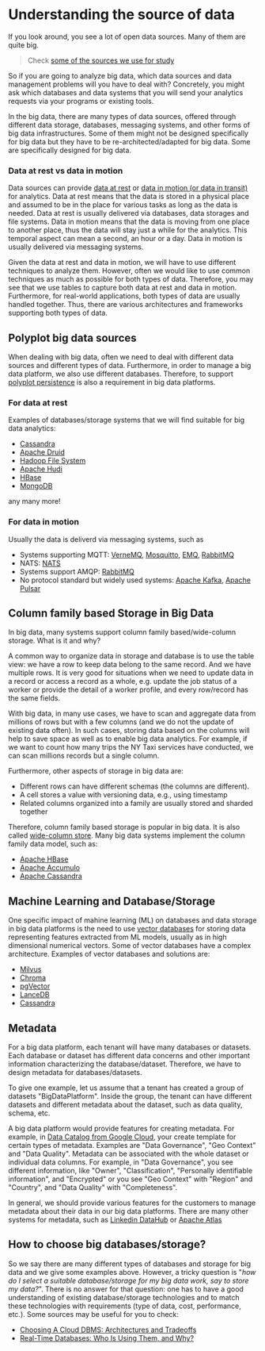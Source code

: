 # Understanding the source of data

If you look around, you see a lot of open data sources. Many of them are quite big.
>Check [some of the sources we use for study](https://version.aalto.fi/gitlab/bigdataplatforms/cs-e4640/-/blob/master/data/README.md)

So if you are going to analyze big data, which data sources and data management problems will you have to deal with? Concretely, you might ask which databases and data systems that you will send your analytics requests via your programs or existing tools.

In the big data, there are many types of data sources, offered through different data storage, databases, messaging systems, and other forms of big data infrastructures. Some of them might not be designed specifically for big data but they have to be re-architected/adapted for big data. Some are specifically designed for big data.

### Data at rest vs data in motion 

Data sources can provide [data at rest](https://en.wikipedia.org/wiki/Data_at_rest) or [data in motion (or data in transit)](https://en.wikipedia.org/wiki/Data_in_transit) for analytics. Data at rest means that the data is stored in a physical place and assumed to be in the place for various tasks as long as the data is needed. Data at rest is usually delivered via databases, data storages and file systems. Data in motion means that the data is moving from one place to another place, thus the data will stay just a while for the analytics. This temporal aspect can mean a second, an hour or a day. Data in motion is usually delivered via messaging systems. 

Given the data at rest and data in motion, we will have to use different techniques to analyze them. However, often we would like to use common techniques as much as possible for both types of data. Therefore, you may see that we use tables to capture both data at rest and data in motion. Furthermore, for real-world applications, both types of data are usually handled together. Thus, there are various architectures and frameworks supporting both types of data. 

## Polyplot big data sources
When dealing with big data, often we need to deal with different data sources and different types of data. Furthermore, in order to manage a big data platform, we also use different databases. Therefore, to support [polyplot persistence](https://en.wikipedia.org/wiki/Polyglot_persistence) is also a requirement in big data platforms.


### For data at rest 

Examples of databases/storage systems that we will find suitable for big data analytics:
* [Cassandra](https://cassandra.apache.org/)
* [Apache Druid](https://druid.apache.org/)
* [Hadoop File System](https://hadoop.apache.org/)
* [Apache Hudi](https://hudi.apache.org/)
* [HBase](https://hbase.apache.org/)
* [MongoDB](https://www.mongodb.com/)

any many more!

### For data in motion 

Usually the data is deliverd via messaging systems, such as 
* Systems supporting MQTT: [VerneMQ](https://vernemq.com/), [Mosquitto](https://mosquitto.org/), [EMQ](https://www.emqx.io/), [RabbitMQ](https://www.rabbitmq.com/)
* NATS: [NATS](https://nats.io/)
* Systems support AMQP: [RabbitMQ](https://www.rabbitmq.com/) 
* No protocol standard but widely used systems: [Apache Kafka](https://kafka.apache.org/), [Apache Pulsar](https://pulsar.apache.org/) 


## Column family based Storage in Big Data
In big data, many systems support column family based/wide-column storage. What is it and why?

A common way to organize data in storage and database is to use the table view: we have a row to keep data belong to the same record. And we have multiple rows. It is very good for situations when we need to update data in a record or access a record as a whole, e.g. update the job status of a worker or provide the detail of a worker profile, and every row/record has  the same fields.

With big data, in many use cases, we have to scan and aggregate data from millions of rows but with a few columns (and we do not the update of existing data often). In such cases, storing data based on the columns will help to save space as well as to enable big data analytics. For example, if we want to count how many trips the NY Taxi services have conducted, we can scan millions records but a single column.

Furthermore, other aspects of storage in big data are:
* Different rows can have different schemas (the columns are different).
* A cell stores a value with versioning data, e.g., using timestamp
* Related columns organized into a family are usually stored and sharded together

Therefore, column family based storage is popular in big data. It is also called [wide-column store](https://en.wikipedia.org/wiki/Wide-column_store). Many big data systems implement the column family data model, such as:
  * [ Apache HBase](https://www.slideshare.net/larsgeorge/hbase-in-practice)
  * [Apache Accumulo](https://accumulo.apache.org/docs/2.x/getting-started/table_design)
  * [Apache Cassandra](https://cassandra.apache.org/_/index.html)

## Machine Learning and Database/Storage
One specific impact of mahine learning (ML) on databases and data storage in big data platforms is the need to use [vector databases](https://learn.microsoft.com/en-us/semantic-kernel/memories/vector-db) for storing data representing features extracted from ML models, usually as in high dimensional numerical vectors.  Some of vector databases have a complex architecture. Examples of vector databases and solutions are:
- [Milvus](https://milvus.io/)
- [Chroma](https://www.trychroma.com/)
- [pgVector](https://github.com/pgvector/pgvector)
- [LanceDB](https://github.com/lancedb/lancedb)
- [Cassandra](https://www.datastax.com/blog/introducing-vector-search-empowering-cassandra-astra-db-developers-to-build-generative-ai-applications)

## Metadata

For a big data platform, each tenant will have many databases or datasets. Each database or dataset has different data concerns and other important information characterizing the database/dataset. Therefore, we have to design metadata for databases/datasets.

To give one example, let us assume that a tenant has created a group of datasets "BigDataPlatform". Inside the group, the tenant can have different datasets and different metadata about the dataset, such as  data quality, schema, etc.

A big data platform would provide features for creating metadata. For example, in [Data Catalog from Google Cloud](https://cloud.google.com/data-catalog), your create template for certain types of metadata. Examples are "Data Governance", "Geo Context" and "Data Quality". Metadata can be associated with the whole dataset or individual data columns. For example, in "Data Governance", you see different information, like "Owner", "Classification", "Personally identifiable information", and "Encrypted" or you see "Geo Context" with "Region" and "Country", and "Data Quality" with  "Completeness".

In general, we should provide various features for the customers to manage metadata about their data in our big data platforms. There are many other systems for metadata, such as [Linkedin DataHub](https://github.com/linkedin/datahub) or [Apache Atlas](https://atlas.apache.org/#/)

## How to choose big databases/storage?

So we say there are many different types of databases and storage for big data and we give some examples above. However, a tricky question is "*how do I select a suitable database/storage for my big data work, say to store my data?*". There is no answer for that question: one has to have a good understanding of existing database/storage technologies and to match these technologies with requirements (type of data, cost, performance, etc.). Some sources may be useful for you to check:
* [Choosing A Cloud DBMS: Architectures and Tradeoffs](http://vldb.org/pvldb/vol12/p2170-tan.pdf)
* [Real-Time Databases: Who Is Using Them, and Why?](https://thenewstack.io/real-time-databases-who-is-using-them-and-why/)
